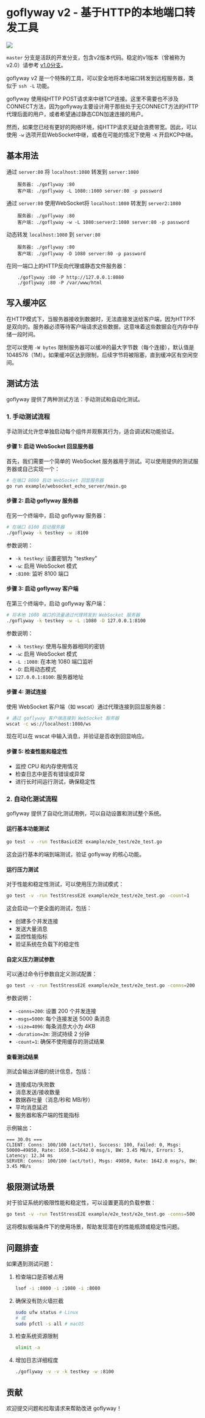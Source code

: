 # goflyway v2 - 基于HTTP的本地端口转发工具

![](https://raw.githubusercontent.com/coyove/goflyway/gdev/.misc/logo.png)

`master` 分支是活跃的开发分支，包含v2版本代码。稳定的v1版本（曾被称为v2.0）请参考 [v1.0分支](https://github.com/coyove/goflyway/tree/v1.0)。

goflyway v2 是一个特殊的工具，可以安全地将本地端口转发到远程服务器，类似于 `ssh -L` 功能。

goflyway 使用纯HTTP POST请求来中继TCP连接。这里不需要也不涉及CONNECT方法，因为goflyway主要设计用于那些处于无CONNECT方法的HTTP代理后面的用户，或者希望通过静态CDN加速连接的用户。

然而，如果您已经有更好的网络环境，纯HTTP请求无疑会浪费带宽。因此，可以使用 `-w` 选项开启WebSocket中继，或者在可能的情况下使用 `-K` 开启KCP中继。

## 基本用法
通过 `server:80` 将 `localhost:1080` 转发到 `server:1080`

```
    服务器: ./goflyway :80
    客户端: ./goflyway -L 1080::1080 server:80 -p password
```

通过 `server:80` 使用WebSocket将 `localhost:1080` 转发到 `server2:1080`

```
    服务器: ./goflyway :80
    客户端: ./goflyway -w -L 1080:server2:1080 server:80 -p password
```

动态转发 `localhost:1080` 到 `server:80`

```
    服务器: ./goflyway :80
    客户端: ./goflyway -D 1080 server:80 -p password
```

在同一端口上的HTTP反向代理或静态文件服务器：

```
    ./goflyway :80 -P http://127.0.0.1:8080 
    ./goflyway :80 -P /var/www/html
```

## 写入缓冲区

在HTTP模式下，当服务器接收到数据时，无法直接发送给客户端，因为HTTP不是双向的。服务器必须等待客户端请求这些数据，这意味着这些数据会在内存中存储一段时间。

您可以使用 `-W bytes` 限制服务器可以缓冲的最大字节数（每个连接），默认值是1048576（1M）。如果缓冲区达到限制，后续字节将被阻塞，直到缓冲区有空闲空间。

## 测试方法

goflyway 提供了两种测试方法：手动测试和自动化测试。

### 1. 手动测试流程

手动测试允许您单独启动每个组件并观察其行为，适合调试和功能验证。

#### 步骤 1: 启动 WebSocket 回显服务器

首先，我们需要一个简单的 WebSocket 服务器用于测试。可以使用提供的测试服务器或自己实现一个：

```bash
# 在端口 8080 启动 WebSocket 回显服务器
go run example/websocket_echo_server/main.go
```

#### 步骤 2: 启动 goflyway 服务器

在另一个终端中，启动 goflyway 服务器：

```bash
# 在端口 8100 启动服务器
./goflyway -k testkey -w :8100
```

参数说明：
- `-k testkey`: 设置密钥为 "testkey"
- `-w`: 启用 WebSocket 模式
- `:8100`: 监听 8100 端口

#### 步骤 3: 启动 goflyway 客户端

在第三个终端中，启动 goflyway 客户端：

```bash
# 将本地 1080 端口的流量通过代理转发到 WebSocket 服务器
./goflyway -k testkey -w -L :1080 -D 127.0.0.1:8100
```

参数说明：
- `-k testkey`: 使用与服务器相同的密钥
- `-w`: 启用 WebSocket 模式
- `-L :1080`: 在本地 1080 端口监听
- `-D`: 启用动态模式
- `127.0.0.1:8100`: 服务器地址

#### 步骤 4: 测试连接

使用 WebSocket 客户端（如 wscat）通过代理连接到回显服务器：

```bash
# 通过 goflyway 客户端连接到 WebSocket 服务器
wscat -c ws://localhost:1080/ws
```

现在可以在 wscat 中输入消息，并验证是否收到回显响应。

#### 步骤 5: 检查性能和稳定性

- 监控 CPU 和内存使用情况
- 检查日志中是否有错误或异常
- 进行长时间运行测试，确保稳定性

### 2. 自动化测试流程

goflyway 提供了自动化测试用例，可以自动设置和测试整个系统。

#### 运行基本功能测试

```bash
go test -v -run TestBasicE2E example/e2e_test/e2e_test.go
```

这会运行基本的端到端测试，验证 goflyway 的核心功能。

#### 运行压力测试

对于性能和稳定性测试，可以使用压力测试模式：

```bash
go test -v -run TestStressE2E example/e2e_test/e2e_test.go -count=1
```

这会启动一个更全面的测试，包括：
- 创建多个并发连接
- 发送大量消息
- 监控性能指标
- 验证系统在负载下的稳定性

#### 自定义压力测试参数

可以通过命令行参数自定义测试配置：

```bash
go test -v -run TestStressE2E example/e2e_test/e2e_test.go -conns=200 -msgs=5000 -size=4096 -duration=2m -count=1
```

参数说明：
- `-conns=200`: 设置 200 个并发连接
- `-msgs=5000`: 每个连接发送 5000 条消息
- `-size=4096`: 每条消息大小为 4KB
- `-duration=2m`: 测试持续 2 分钟
- `-count=1`: 确保不使用缓存的测试结果

#### 查看测试结果

测试会输出详细的统计信息，包括：
- 连接成功/失败数
- 消息发送/接收数量
- 数据吞吐量（消息/秒和 MB/秒）
- 平均消息延迟
- 服务器和客户端的性能指标

示例输出：
```
=== 30.0s ===
CLIENT: Conns: 100/100 (act/tot), Success: 100, Failed: 0, Msgs: 50000→49850, Rate: 1650.5→1642.0 msg/s, BW: 3.45 MB/s, Errors: 5, Latency: 12.34 ms
SERVER: Conns: 100/100 (act/tot), Msgs: 49850, Rate: 1642.0 msg/s, BW: 3.45 MB/s
```

## 极限测试场景

对于验证系统的极限性能和稳定性，可以设置更高的负载参数：

```bash
go test -v -run TestStressE2E example/e2e_test/e2e_test.go -conns=500 -msgs=10000 -size=8192 -duration=10m -count=1
```

这将模拟极端条件下的使用场景，帮助发现潜在的性能瓶颈或稳定性问题。

## 问题排查

如果遇到测试问题：

1. 检查端口是否被占用
   ```bash
   lsof -i :8000 -i :1080 -i :8080
   ```

2. 确保没有防火墙拦截
   ```bash
   sudo ufw status # Linux
   # 或
   sudo pfctl -s all # macOS
   ```

3. 检查系统资源限制
   ```bash
   ulimit -a
   ```

4. 增加日志详细程度
   ```bash
   ./goflyway -v -v -k testkey -w :8100
   ```

## 贡献

欢迎提交问题和拉取请求来帮助改进 goflyway！

